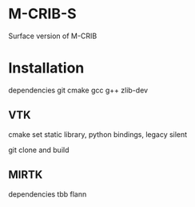 # M-CRIB-S
Surface version of M-CRIB


# Installation

dependencies
git cmake gcc g++ zlib-dev


## VTK

cmake set static library, python bindings, legacy silent

git clone and build

## MIRTK

dependencies
tbb flann 


